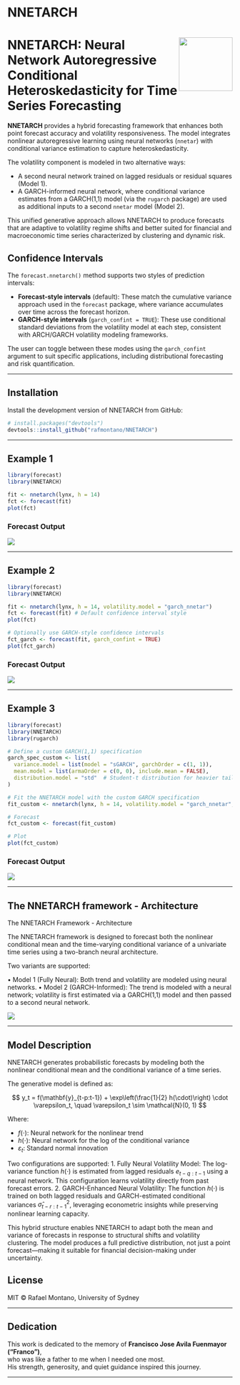 NNETARCH
================

<!-- README.md is generated from README.Rmd. Please edit that file -->

# <img src="man/figures/logo.png" align="right" height="120"/>

# NNETARCH: Neural Network Autoregressive Conditional Heteroskedasticity for Time Series Forecasting

**NNETARCH** provides a hybrid forecasting framework that enhances both
point forecast accuracy and volatility responsiveness. The model
integrates nonlinear autoregressive learning using neural networks
(`nnetar`) with conditional variance estimation to capture
heteroskedasticity.

The volatility component is modeled in two alternative ways:

- A second neural network trained on lagged residuals or residual
  squares (Model 1).
- A GARCH-informed neural network, where conditional variance estimates
  from a GARCH(1,1) model (via the `rugarch` package) are used as
  additional inputs to a second `nnetar` model (Model 2).

This unified generative approach allows NNETARCH to produce forecasts
that are adaptive to volatility regime shifts and better suited for
financial and macroeconomic time series characterized by clustering and
dynamic risk.

## Confidence Intervals

The `forecast.nnetarch()` method supports two styles of prediction
intervals:

- **Forecast-style intervals** (default): These match the cumulative
  variance approach used in the `forecast` package, where variance
  accumulates over time across the forecast horizon.
- **GARCH-style intervals** (`garch_confint = TRUE`): These use
  conditional standard deviations from the volatility model at each
  step, consistent with ARCH/GARCH volatility modeling frameworks.

The user can toggle between these modes using the `garch_confint`
argument to suit specific applications, including distributional
forecasting and risk quantification.

------------------------------------------------------------------------

## Installation

Install the development version of NNETARCH from GitHub:

``` r
# install.packages("devtools")
devtools::install_github("rafmontano/NNETARCH")
```

------------------------------------------------------------------------

## Example 1

``` r
library(forecast)
library(NNETARCH)

fit <- nnetarch(lynx, h = 14)
fct <- forecast(fit)
plot(fct)
```

### Forecast Output

![](man/figures/lynx_nnetarch.png)

------------------------------------------------------------------------

## Example 2

``` r
library(forecast)
library(NNETARCH)

fit <- nnetarch(lynx, h = 14, volatility.model = "garch_nnetar")
fct <- forecast(fit) # Default confidence interval style
plot(fct)

# Optionally use GARCH-style confidence intervals
fct_garch <- forecast(fit, garch_confint = TRUE)
plot(fct_garch)
```

### Forecast Output

![](man/figures/lynx_garch_nnetarch.png)

------------------------------------------------------------------------

## Example 3

``` r
library(forecast)
library(NNETARCH)
library(rugarch)

# Define a custom GARCH(1,1) specification
garch_spec_custom <- list(
  variance.model = list(model = "sGARCH", garchOrder = c(1, 1)),
  mean.model = list(armaOrder = c(0, 0), include.mean = FALSE),
  distribution.model = "std"  # Student-t distribution for heavier tails
)

# Fit the NNETARCH model with the custom GARCH specification
fit_custom <- nnetarch(lynx, h = 14, volatility.model = "garch_nnetar", garch.control = garch_spec_custom)

# Forecast
fct_custom <- forecast(fit_custom)

# Plot
plot(fct_custom)
```

### Forecast Output

![](man/figures/lynx_garch_nnetarch_custom.png)

------------------------------------------------------------------------

## The NNETARCH framework - Architecture

The NNETARCH Framework - Architecture

The NNETARCH framework is designed to forecast both the nonlinear
conditional mean and the time-varying conditional variance of a
univariate time series using a two-branch neural architecture.

Two variants are supported:

• Model 1 (Fully Neural): Both trend and volatility are modeled using
neural networks. • Model 2 (GARCH-Informed): The trend is modeled with a
neural network; volatility is first estimated via a GARCH(1,1) model and
then passed to a second neural network.

![](man/figures/nnetarch_figure1-2.png)

------------------------------------------------------------------------

## Model Description

NNETARCH generates probabilistic forecasts by modeling both the
nonlinear conditional mean and the conditional variance of a time
series.

The generative model is defined as:

$$
y_t = f(\mathbf{y}_{t-p:t-1}) + \exp\left(\frac{1}{2} h(\cdot)\right) \cdot \varepsilon_t, \quad \varepsilon_t \sim \mathcal{N}(0, 1)
$$

Where:  
- $f(\cdot)$: Neural network for the nonlinear trend  
- $h(\cdot)$: Neural network for the log of the conditional variance  
- $\varepsilon_t$: Standard normal innovation

Two configurations are supported: 1. Fully Neural Volatility Model: The
log-variance function $h(\cdot)$ is estimated from lagged residuals
$e_{t-q:t-1}$ using a neural network. This configuration learns
volatility directly from past forecast errors. 2. GARCH-Enhanced Neural
Volatility: The function $h(\cdot)$ is trained on both lagged residuals
and GARCH-estimated conditional variances $\hat{\sigma}^2_{t-r:t-1}$,
leveraging econometric insights while preserving nonlinear learning
capacity.

This hybrid structure enables NNETARCH to adapt both the mean and
variance of forecasts in response to structural shifts and volatility
clustering. The model produces a full predictive distribution, not just
a point forecast—making it suitable for financial decision-making under
uncertainty.

## License

MIT © Rafael Montano, University of Sydney

------------------------------------------------------------------------

## Dedication

This work is dedicated to the memory of **Francisco Jose Avila Fuenmayor
(“Franco”)**,  
who was like a father to me when I needed one most.  
His strength, generosity, and quiet guidance inspired this journey.

------------------------------------------------------------------------
